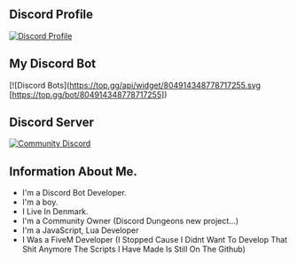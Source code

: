 ## Discord Profile
[![Discord Profile](https://discord.c99.nl/widget/theme-1/711712752246325343.png)](https://discord.com/users/483357154502377473)

## My Discord Bot
[![Discord Bots](https://top.gg/api/widget/804914348778717255.svg [https://top.gg/bot/804914348778717255])

## Discord Server
[![Community Discord](https://discordapp.com/api/guilds/993641348022407280/widget.png?style=banner2)](https://discord.gg/VRAYSTb9v9)

## Information About Me.
- I'm a Discord Bot Developer.
- I'm a boy.
- I Live In Denmark.
- I'm a Community Owner (Discord Dungeons new project...)
- I'm a JavaScript, Lua Developer
- I Was a FiveM Developer (I Stopped Cause I Didnt Want To Develop That Shit Anymore The Scripts I Have Made Is Still On The Github)

